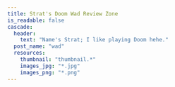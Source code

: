```yaml
---
title: Strat's Doom Wad Review Zone
is_readable: false
cascade:
  header:
    text: "Name's Strat; I like playing Doom hehe."
  post_name: "wad"
  resources:
    thumbnail: "thumbnail.*"
    images_jpg: "*.jpg"
    images_png: "*.png"
---
```

